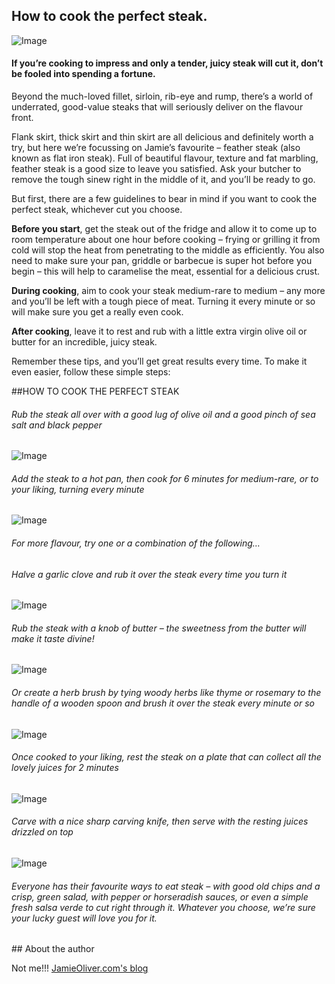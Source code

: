 ## How to cook the perfect steak.


![Image](/assets/perfectsteak/kobe.jpg)

#### If you’re cooking to impress and only a tender, juicy steak will cut it, don’t be fooled into spending a fortune. 

Beyond the much-loved fillet, sirloin, rib-eye and rump, there’s a world of underrated, good-value steaks that will seriously deliver on the flavour front.

Flank skirt, thick skirt and thin skirt are all delicious and definitely worth a try, but here we’re focussing on Jamie’s favourite – feather steak (also known as flat iron steak). Full of beautiful flavour, texture and fat marbling, feather steak is a good size to leave you satisfied. Ask your butcher to remove the tough sinew right in the middle of it, and you’ll be ready to go.

But first, there are a few guidelines to bear in mind if you want to cook the perfect steak, whichever cut you choose. 

**Before you start**, get the steak out of the fridge and allow it to come up to room temperature about one hour before cooking – frying or grilling it from cold will stop the heat from penetrating to the middle as efficiently. You also need to make sure your pan, griddle or barbecue is super hot before you begin – this will help to caramelise the meat, essential for a delicious crust.

**During cooking**, aim to cook your steak medium-rare to medium – any more and you’ll be left with a tough piece of meat. Turning it every minute or so will make sure you get a really even cook.

**After cooking**, leave it to rest and rub with a little extra virgin olive oil or butter for an incredible, juicy steak.

Remember these tips, and you’ll get great results every time. To make it even easier, follow these simple steps:


##HOW TO COOK THE PERFECT STEAK

###### Rub the steak all over with a good lug of olive oil and a good pinch of sea salt and black pepper

![Image](/assets/perfectsteak/perfectsteak1.jpg)

###### Add the steak to a hot pan, then cook for 6 minutes for medium-rare, or to your liking, turning every minute

![Image](/assets/perfectsteak/perfectsteak2.jpg)

###### For more flavour, try one or a combination of the following… 
###### Halve a garlic clove and rub it over the steak every time you turn it

![Image](/assets/perfectsteak/perfectsteak3.jpg)

###### Rub the steak with a knob of butter – the sweetness from the butter will make it taste divine!

![Image](/assets/perfectsteak/perfectsteak4.jpg)

###### Or create a herb brush by tying woody herbs like thyme or rosemary to the handle of a wooden spoon and brush it over the steak every minute or so

![Image](/assets/perfectsteak/perfectsteak5.jpg)

###### Once cooked to your liking, rest the steak on a plate that can collect all the lovely juices for 2 minutes

![Image](/assets/perfectsteak/perfectsteak6.jpg)

###### Carve with a nice sharp carving knife, then serve with the resting juices drizzled on top

![Image](/assets/perfectsteak/perfectsteak7.jpg)

###### Everyone has their favourite ways to eat steak – with good old chips and a crisp, green salad, with pepper or horseradish sauces, or even a simple fresh salsa verde to cut right through it. Whatever you choose, we’re sure your lucky guest will love you for it.

</p></p></p>
## About the author

   Not me!!! [JamieOliver.com's blog](http://google.com) 
